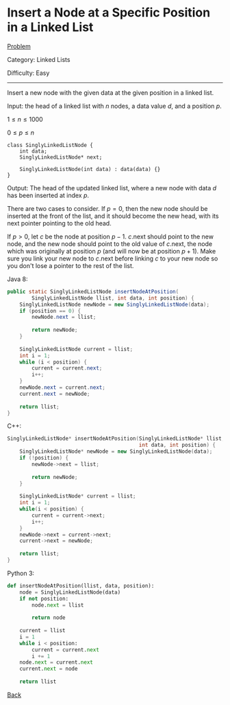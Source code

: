 # Insert a Node at a Specific Position in a Linked List

[Problem](https://www.hackerrank.com/challenges/insert-a-node-at-a-specific-position-in-a-linked-list/problem)

Category: Linked Lists

Difficulty: Easy

---

Insert a new node with the given data at the given position in a linked list.

Input: the head of a linked list with $n$ nodes, a data value $d$, and a
position $p$.

$1 \leq n \leq 1000$

$0 \leq p \leq n$

```
class SinglyLinkedListNode {
    int data;
    SinglyLinkedListNode* next;

    SinglyLinkedListNode(int data) : data(data) {}
}
```

Output: The head of the updated linked list, where a new node with data $d$ has
been inserted at index $p$.

There are two cases to consider. If $p = 0$, then the new node should be
inserted at the front of the list, and it should become the new head, with its
next pointer pointing to the old head.

If $p > 0$, let $c$ be the node at position $p - 1$. $c$.next should point to
the new node, and the new node should point to the old value of $c$.next, the
node which was originally at position $p$ (and will now be at position $p + 1$).
Make sure you link your new node to $c$.next before linking $c$ to your new
node so you don't lose a pointer to the rest of the list.

Java 8:
```java
public static SinglyLinkedListNode insertNodeAtPosition(
        SinglyLinkedListNode llist, int data, int position) {
    SinglyLinkedListNode newNode = new SinglyLinkedListNode(data);
    if (position == 0) {
        newNode.next = llist;
        
        return newNode;
    }
    
    SinglyLinkedListNode current = llist;
    int i = 1;
    while (i < position) {
        current = current.next;
        i++;
    }
    newNode.next = current.next;
    current.next = newNode;
    
    return llist;
}
```

C++:
```cpp
SinglyLinkedListNode* insertNodeAtPosition(SinglyLinkedListNode* llist,
                                           int data, int position) {
    SinglyLinkedListNode* newNode = new SinglyLinkedListNode(data);
    if (!position) {
        newNode->next = llist;
        
        return newNode;
    }
    
    SinglyLinkedListNode* current = llist;
    int i = 1;
    while(i < position) {
        current = current->next;
        i++;
    }
    newNode->next = current->next;
    current->next = newNode;
    
    return llist;
}
```

Python 3:
```python
def insertNodeAtPosition(llist, data, position):
    node = SinglyLinkedListNode(data)
    if not position:
        node.next = llist
        
        return node
    
    current = llist
    i = 1
    while i < position:
        current = current.next
        i += 1
    node.next = current.next
    current.next = node
    
    return llist
```

[Back](../../hackerrank.md)
